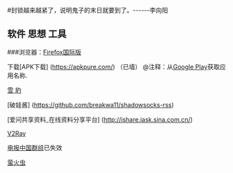 


#封锁越来越紧了，说明鬼子的末日就要到了。------李向阳



##  软件 思想 工具

###浏览器：[Firefox国际版](https://www.mozilla.org/en-US/firefox/all/refox/all/)
  

下载[APK下载]  (https://apkpure.com/) （已墙）
@注释：从[Google Play](https://play.google.com/store)获取应用名称.
 
 [雪 豹 ](https://github.com/squidproxy)

 [破娃酱]  (https://github.com/breakwa11/shadowsocks-rss) 
  
[爱问共享资料_在线资料分享平台]  (http://ishare.iask.sina.com.cn/) 

[V2Ray](https://www.v2ray.com/)


[电报中国群组](https://github.com/stkevintan/telegram-chinese-groups)已失效

[萤火虫](https://github.com/yinghuocho/firefly-proxy)
